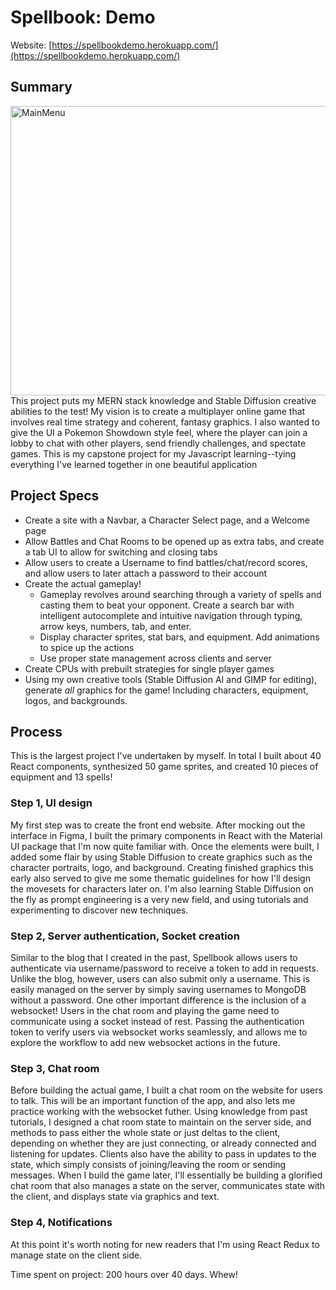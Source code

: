 # Spellbook: Demo
Website: [https://spellbookdemo.herokuapp.com/](https://spellbookdemo.herokuapp.com/)

## Summary
<img src="img/kazuya_MainMenu.png" alt="MainMenu" title="MainMenu" width="600" height="463" /> 
This project puts my MERN stack knowledge and Stable Diffusion creative abilities to the test! My vision is to create a multiplayer online game that
involves real time strategy and coherent, fantasy graphics. I also wanted to give the UI a Pokemon Showdown style feel, where the player can join a lobby
to chat with other players, send friendly challenges, and spectate games. This is my capstone project for my Javascript learning--tying everything I've learned together in one beautiful
application

## Project Specs
- Create a site with a Navbar, a Character Select page, and a Welcome page
- Allow Battles and Chat Rooms to be opened up as extra tabs, and create a tab UI to allow for switching and closing tabs
- Allow users to create a Username to find battles/chat/record scores, and allow users to later attach a password to their account
- Create the actual gameplay!
  - Gameplay revolves around searching through a variety of spells and casting them to beat your opponent. Create a search bar with intelligent autocomplete and
intuitive navigation through typing, arrow keys, numbers, tab, and enter.
  - Display character sprites, stat bars, and equipment. Add animations to spice up the actions
  - Use proper state management across clients and server
- Create CPUs with prebuilt strategies for single player games
- Using my own creative tools (Stable Diffusion AI and GIMP for editing), generate *all* graphics for the game! Including characters, equipment, logos, and
backgrounds.


## Process
This is the largest project I've undertaken by myself. In total I built about 40 React components, synthesized 50 game sprites, 
and created 10 pieces of equipment and 13 spells!

### Step 1, UI design
My first step was to create the front end website. After mocking out the interface in Figma, I built the primary components in React with the Material UI package that I'm now quite familiar with. Once the elements were built, I added some flair by using Stable Diffusion to create graphics such as the character portraits, logo, and background. Creating finished graphics this early also served to give me some thematic guidelines for how I'll design the movesets for characters later on. I'm also learning Stable Diffusion on the fly as prompt engineering is a very new field, and using tutorials and experimenting to discover new techniques.

### Step 2, Server authentication, Socket creation
Similar to the blog that I created in the past, Spellbook allows users to authenticate via username/password to receive a token to add in requests. Unlike the blog, however, users can also submit only a username. This is easily managed on the server by simply saving usernames to MongoDB without a password. One other important difference is the inclusion of a websocket! Users in the chat room and playing the game need to communicate using a socket instead of rest. Passing the authentication token to verify users via websocket works seamlessly, and allows me to explore the workflow to add new websocket actions in the future.

### Step 3, Chat room
Before building the actual game, I built a chat room on the website for users to talk. This will be an important function of the app, and also lets me practice working with the websocket futher. Using knowledge from past tutorials, I designed a chat room state to maintain on the server side, and methods to pass either the whole state or just deltas to the client, depending on whether they are just connecting, or already connected and listening for updates. Clients also have the ability to pass in updates to the state, which simply consists of joining/leaving the room or sending messages. When I build the game later, I'll essentially be building a glorified chat room that also manages a state on the server, communicates state with the client, and displays state via graphics and text.

### Step 4, Notifications
At this point it's worth noting for new readers that I'm using React Redux to manage state on the client side.

Time spent on project: 200 hours over 40 days. Whew!



